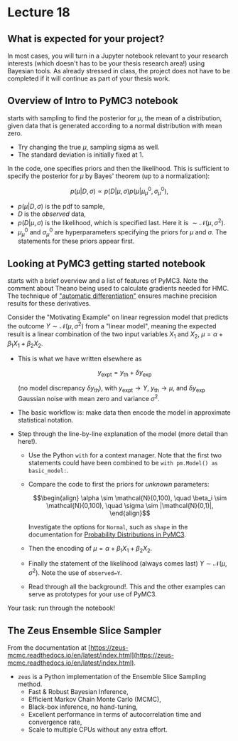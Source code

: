 # Lecture 18

## What is expected for your project?

In most cases, you will turn in a Jupyter notebook relevant to your research interests (which doesn't has to be your thesis research area!) using Bayesian tools. As already stressed in class, the project does not have to be completed if it will continue as part of your thesis work.

## Overview of Intro to PyMC3 notebook

[](/notebooks/MCMC_sampling_II/PyMC3_intro_updated.ipynb) starts with sampling to find the posterior for $\mu$, the mean of a distribution, given data that is generated according to a normal distribution with mean zero.
* Try changing the true $\mu$, sampling sigma as well.
* The standard deviation is initially fixed at 1.

In the code, one specifies priors and then the likelihood. This is sufficient to specify the posterior for $\mu$ by Bayes' theorem (up to a normalization):

$$
  p(\mu|D,\sigma) \propto p(D|\mu,\sigma) p(\mu | \mu_\mu^0, \sigma_\mu^0) ,
$$
    
* $p(\mu|D,\sigma)$ is the pdf to sample,
* $D$ is the *observed* data,
* $p(D|\mu,\sigma)$ is the likelihood, which is specified last. Here it is $\sim \mathcal{N}(\mu,\sigma^2)$.
* $\mu_\mu^0$ and $\sigma_\mu^0$ are hyperparameters specifying the priors for $\mu$ and $\sigma$. The statements for these priors appear first.

## Looking at PyMC3 getting started notebook

[](/notebooks/MCMC_sampling_II/PyMC3_docs_getting_started_updated.ipynb) starts with a brief overview and a list of features of PyMC3. Note the comment about Theano being used to calculate gradients needed for HMC. The technique of ["automatic differentiation"](https://en.wikipedia.org/wiki/Automatic_differentiation) ensures machine precision results for these derivatives.

Consider the "Motivating Example" on linear regression model that predicts the outcome $Y \sim \mathcal{N}(\mu,\sigma^2)$ from a "linear model", meaning the expected result is a linear combination of the two input variables $X_1$ and $X_2$, $\mu = \alpha + \beta_1 X_1 + \beta_2 X_2$. 
* This is what we have written elsewhere as 

    $$
      y_{\text{expt}} = y_{\text{th}} + \delta y_{\text{exp}}
    $$

    (no model discrepancy $\delta y_{\text{th}}$), with $y_{\text{expt}} \rightarrow Y$, $y_{\text{th}} \rightarrow \mu$, and $\delta y_{\text{exp}}$ Gaussian noise with mean zero and variance $\sigma^2$.
* The basic workflow is: make data then encode the model in approximate statistical notation.
* Step through the line-by-line explanation of the model (more detail than here!). 
    * Use the Python `with` for a context manager. Note that the first two statements could have been combined to be `with pm.Model() as basic_model:`.
    * Compare the code to first the priors for *unknown* parameters:

        $$\begin{align}
          \alpha \sim \mathcal{N}(0,100), \quad 
          \beta_i \sim \mathcal{N}(0,100), \quad
          \sigma \sim |\mathcal{N}(0,1)|,
        \end{align}$$

        Investigate the options for `Normal`, such as `shape` in the documentation for [Probability Distributions in PyMC3](https://docs.pymc.io/en/stable/Probability_Distributions.html).

    * Then the encoding of $\mu = \alpha + \beta_1 X_1 + \beta_2 X_2$.

    * Finally the statement of the likelihood (always comes last) $Y \sim \mathcal{N}(\mu,\sigma^2)$. Note the use of `observed=Y`.
    * Read through all the background!. This and the other examples can serve as prototypes for your use of PyMC3.


Your task: run through the notebook!


## The Zeus Ensemble Slice Sampler

From the documentation at [https://zeus-mcmc.readthedocs.io/en/latest/index.html](https://zeus-mcmc.readthedocs.io/en/latest/index.html).

* `zeus` is a Python implementation of the Ensemble Slice Sampling method.
    * Fast & Robust Bayesian Inference,
    * Efficient Markov Chain Monte Carlo (MCMC),
    * Black-box inference, no hand-tuning,
    * Excellent performance in terms of autocorrelation time and    convergence rate,
    * Scale to multiple CPUs without any extra effort.